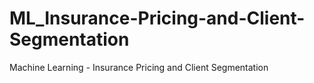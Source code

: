 # ML_Insurance-Pricing-and-Client-Segmentation
Machine Learning - Insurance Pricing and Client Segmentation
